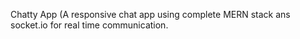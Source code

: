 Chatty App (A responsive chat app using complete MERN stack ans socket.io for real time communication.
